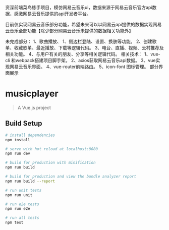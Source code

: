 资深前端菜鸟练手项目，模仿网易云音乐ui，数据来源于网易云音乐官方api数据，感激网易云音乐提供的api开发者平台。


目前仅实现网易云音乐部分功能，希望未来可以以网易云api提供的数据实现网易云音乐全部功能【除少部分网易云音乐未提供的数据相关功能外】

未完成部分：
1、歌曲播放、
1、侧边栏登陆、设置、换肤等功能。
2、创建歌单、收藏歌单、最近播放、下载等逻辑代码。
3、电台、直播、视频、云村推荐及相关功能。
4、与用户有关的朋友、分享等相关逻辑代码。
相关技术：
1、vue-cli 和webpack搭建项目脚手架。
2、axios获取网易云音乐api数据。
3、vue实现网易云音乐界面。
4、vue-router前端路由。
5、icon-font 图标管理。
部分界面展示



# musicplayer

> A Vue.js project

## Build Setup

``` bash
# install dependencies
npm install

# serve with hot reload at localhost:8080
npm run dev

# build for production with minification
npm run build

# build for production and view the bundle analyzer report
npm run build --report

# run unit tests
npm run unit

# run e2e tests
npm run e2e

# run all tests
npm test
```



